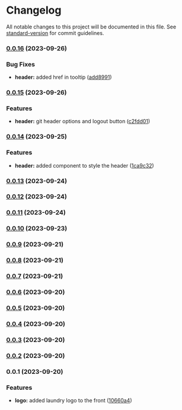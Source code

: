 # Changelog

All notable changes to this project will be documented in this file. See [standard-version](https://github.com/conventional-changelog/standard-version) for commit guidelines.

### [0.0.16](https://github.com/EwertonPSA/Ger-ncia-Lavanderia/compare/v0.0.15...v0.0.16) (2023-09-26)


### Bug Fixes

* **header:** added href in tooltip ([add8991](https://github.com/EwertonPSA/Ger-ncia-Lavanderia/commit/add8991e46154b3e9f606238d4f029860184c4f6))

### [0.0.15](https://github.com/EwertonPSA/Ger-ncia-Lavanderia/compare/v0.0.14...v0.0.15) (2023-09-26)


### Features

* **header:** git header options and logout button ([c2fdd01](https://github.com/EwertonPSA/Ger-ncia-Lavanderia/commit/c2fdd01c5f3c2f3ee59476dbbcc7c159b7cf0ac2))

### [0.0.14](https://github.com/EwertonPSA/Ger-ncia-Lavanderia/compare/v0.0.13...v0.0.14) (2023-09-25)


### Features

* **header:** added component to style the header ([1ca9c32](https://github.com/EwertonPSA/Ger-ncia-Lavanderia/commit/1ca9c32f1de2e8434b1845af2b15064bec526716))

### [0.0.13](https://github.com/EwertonPSA/Ger-ncia-Lavanderia/compare/v0.0.12...v0.0.13) (2023-09-24)

### [0.0.12](https://github.com/EwertonPSA/Ger-ncia-Lavanderia/compare/v0.0.11...v0.0.12) (2023-09-24)

### [0.0.11](https://github.com/EwertonPSA/Ger-ncia-Lavanderia/compare/v0.0.10...v0.0.11) (2023-09-24)

### [0.0.10](https://github.com/EwertonPSA/Ger-ncia-Lavanderia/compare/v0.0.9...v0.0.10) (2023-09-23)

### [0.0.9](https://github.com/EwertonPSA/Ger-ncia-Lavanderia/compare/v0.0.8...v0.0.9) (2023-09-21)

### [0.0.8](https://github.com/EwertonPSA/Ger-ncia-Lavanderia/compare/v0.0.7...v0.0.8) (2023-09-21)

### [0.0.7](https://github.com/EwertonPSA/Ger-ncia-Lavanderia/compare/v0.0.6...v0.0.7) (2023-09-21)

### [0.0.6](https://github.com/EwertonPSA/Ger-ncia-Lavanderia/compare/v0.0.5...v0.0.6) (2023-09-20)

### [0.0.5](https://github.com/EwertonPSA/Ger-ncia-Lavanderia/compare/v0.0.4...v0.0.5) (2023-09-20)

### [0.0.4](https://github.com/EwertonPSA/Ger-ncia-Lavanderia/compare/v0.0.3...v0.0.4) (2023-09-20)

### [0.0.3](https://github.com/EwertonPSA/Ger-ncia-Lavanderia/compare/v0.0.2...v0.0.3) (2023-09-20)

### [0.0.2](https://github.com/EwertonPSA/Ger-ncia-Lavanderia/compare/v0.0.1...v0.0.2) (2023-09-20)

### 0.0.1 (2023-09-20)


### Features

* **logo:** added laundry logo to the front ([10660a4](https://github.com/EwertonPSA/Ger-ncia-Lavanderia/commit/10660a4fda6aec927cf8f45cf675854d4d1b6279))
